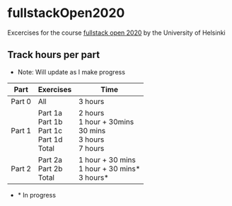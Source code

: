 # fullstackOpen2020

Excercises for the course [fullstack open 2020](https://fullstackopen.com/en/) by the University of Helsinki

## Track hours per part

-   Note: Will update as I make progress

| Part   | Exercises                                         | Time                                                        |
| ------ | ------------------------------------------------- | ----------------------------------------------------------- |
| Part 0 | All                                               | 3 hours                                                     |
| Part 1 | Part 1a<br>Part 1b<br>Part 1c<br>Part 1d<br>Total | 2 hours<br>1 hour + 30mins<br>30 mins<br>3 hours<br>7 hours |
| Part 2 | Part 2a<br>Part 2b<br>Total                       | 1 hour + 30 mins<br>1 hour + 30 mins\*<br>3 hours\*         |

-   \* In progress
